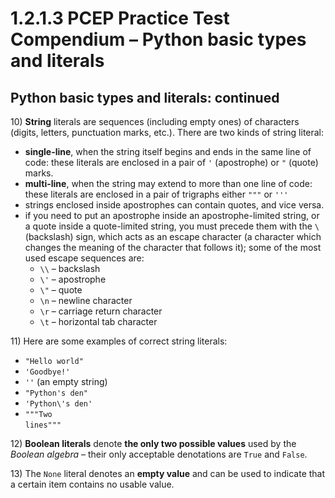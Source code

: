 # 1.2.1.3 PCEP Practice Test Compendium – Python basic types and literals

## **Python basic types and literals: continued**

10\) **String** literals are sequences (including empty ones) of characters (digits, letters, punctuation marks, etc.). There are two kinds of string literal:

* **single-line**, when the string itself begins and ends in the same line of code: these literals are enclosed in a pair of `'` (apostrophe) or `"` (quote) marks.
* **multi-line**, when the string may extend to more than one line of code: these literals are enclosed in a pair of trigraphs either `"""` or `'''`
* strings enclosed inside apostrophes can contain quotes, and vice versa.
* if you need to put an apostrophe inside an apostrophe-limited string, or a quote inside a quote-limited string, you must precede them with the `\` (backslash) sign, which acts as an escape character (a character which changes the meaning of the character that follows it); some of the most used escape sequences are:
  * `\\` – backslash
  * `\'` – apostrophe
  * `\"` – quote
  * `\n` – newline character
  * `\r` – carriage return character
  * `\t` – horizontal tab character

11\) Here are some examples of correct string literals:

* `"Hello world"`
* `'Goodbye!'`
* `''` (an empty string)
* `"Python's den"`
* `'Python\'s den'`
* `"""Two`\
  `lines"""`

12\) **Boolean literals** denote **the only two possible values** used by the _Boolean algebra_ – their only acceptable denotations are `True` and `False`.

13\) The `None` literal denotes an **empty value** and can be used to indicate that a certain item contains no usable value.

